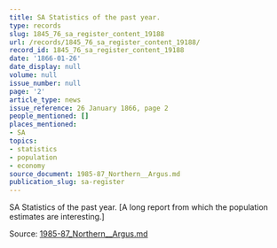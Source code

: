 ```yaml
---
title: SA Statistics of the past year.
type: records
slug: 1845_76_sa_register_content_19188
url: /records/1845_76_sa_register_content_19188/
record_id: 1845_76_sa_register_content_19188
date: '1866-01-26'
date_display: null
volume: null
issue_number: null
page: '2'
article_type: news
issue_reference: 26 January 1866, page 2
people_mentioned: []
places_mentioned:
- SA
topics:
- statistics
- population
- economy
source_document: 1985-87_Northern__Argus.md
publication_slug: sa-register
---
```


SA Statistics of the past year.  [A long report from which the population estimates are interesting.]

Source: [1985-87_Northern__Argus.md](/downloads/markdown/1985-87_Northern__Argus.md)

